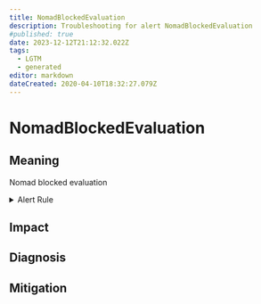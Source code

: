 ```yaml
---
title: NomadBlockedEvaluation
description: Troubleshooting for alert NomadBlockedEvaluation
#published: true
date: 2023-12-12T21:12:32.022Z
tags: 
  - LGTM
  - generated
editor: markdown
dateCreated: 2020-04-10T18:32:27.079Z
---
```


# NomadBlockedEvaluation

## Meaning
[//]: # "Short paragraph that explains what the alert means"
Nomad blocked evaluation

<details>
  <summary>Alert Rule</summary>

{{% rule "nomad/nomad-internal.yml" "NomadBlockedEvaluation" %}}

<!-- Rule when generated

```yaml
alert: NomadBlockedEvaluation
expr: nomad_nomad_blocked_evals_total_blocked > 0
for: 0m
labels:
    severity: warning
annotations:
    summary: Nomad blocked evaluation (instance {{ $labels.instance }})
    description: |-
        Nomad blocked evaluation
          VALUE = {{ $value }}
          LABELS = {{ $labels }}
    runbook: https://github.com/srerun/prometheus-alerts/blob/main/content/runbooks/nomad-internal/NomadBlockedEvaluation.md

```

-->

</details>


## Impact
[//]: # "What could / will happen if the alert is not addressed"



## Diagnosis
[//]: # "Steps to take to identify the cause of the problem"



## Mitigation
[//]: # "The steps necessary to resolve the alert"
